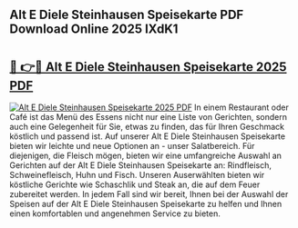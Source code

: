 ## Alt E Diele Steinhausen Speisekarte PDF Download Online 2025 IXdK1

# <h2><a href="http://gcdh4w7.nevu.top/?p=Alt+E+Diele+Steinhausen+Speisekarte">🔗 👉🔴 Alt E Diele Steinhausen Speisekarte 2025 PDF</a></h2>

[![Alt E Diele Steinhausen Speisekarte 2025 PDF](https://i.imgur.com/dBaPXMq.png)](http://gcdh4w7.nevu.top/?p=Alt+E+Diele+Steinhausen+Speisekarte)
In einem Restaurant oder Café ist das Menü des Essens nicht nur eine Liste von Gerichten, sondern auch eine Gelegenheit für Sie, etwas zu finden, das für Ihren Geschmack köstlich und passend ist. Auf unserer Alt E Diele Steinhausen Speisekarte bieten wir leichte und neue Optionen an - unser Salatbereich. Für diejenigen, die Fleisch mögen, bieten wir eine umfangreiche Auswahl an Gerichten auf der Alt E Diele Steinhausen Speisekarte an: Rindfleisch, Schweinefleisch, Huhn und Fisch. Unseren Auserwählten bieten wir köstliche Gerichte wie Schaschlik und Steak an, die auf dem Feuer zubereitet werden. In jedem Fall sind wir bereit, Ihnen bei der Auswahl der Speisen auf der Alt E Diele Steinhausen Speisekarte zu helfen und Ihnen einen komfortablen und angenehmen Service zu bieten.
